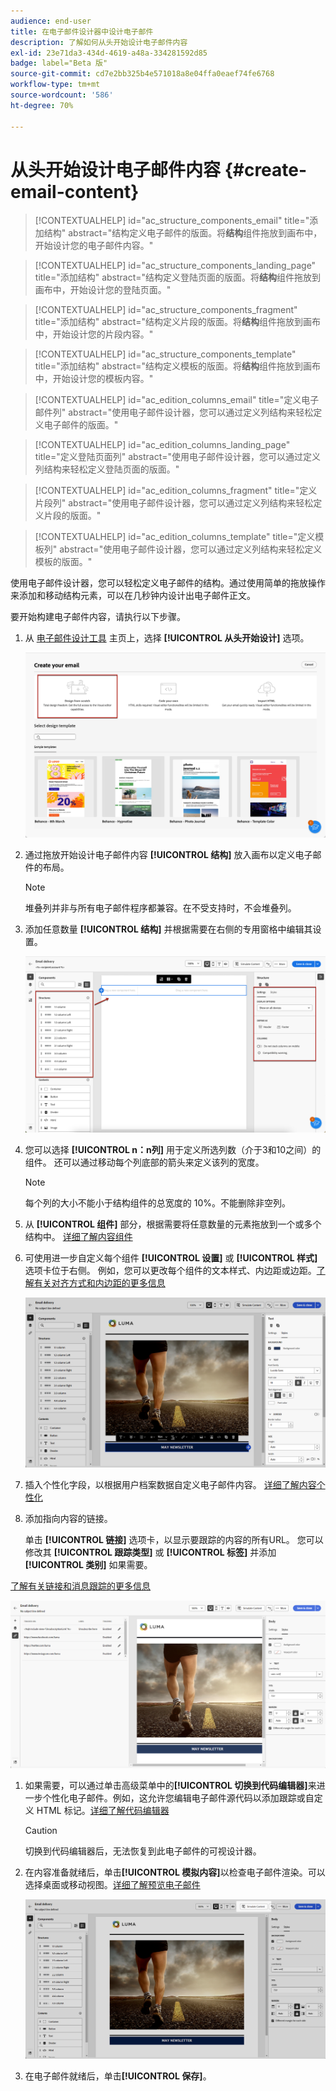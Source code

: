 ```yaml
---
audience: end-user
title: 在电子邮件设计器中设计电子邮件
description: 了解如何从头开始设计电子邮件内容
exl-id: 23e71da3-434d-4619-a48a-334281592d85
badge: label="Beta 版"
source-git-commit: cd7e2bb325b4e571018a8e04ffa0eaef74fe6768
workflow-type: tm+mt
source-wordcount: '586'
ht-degree: 70%

---
```


# 从头开始设计电子邮件内容 {#create-email-content}

>[!CONTEXTUALHELP]
>id="ac_structure_components_email"
>title="添加结构"
>abstract="结构定义电子邮件的版面。将&#x200B;**结构**&#x200B;组件拖放到画布中，开始设计您的电子邮件内容。"

>[!CONTEXTUALHELP]
>id="ac_structure_components_landing_page"
>title="添加结构"
>abstract="结构定义登陆页面的版面。将&#x200B;**结构**&#x200B;组件拖放到画布中，开始设计您的登陆页面。"

>[!CONTEXTUALHELP]
>id="ac_structure_components_fragment"
>title="添加结构"
>abstract="结构定义片段的版面。将&#x200B;**结构**&#x200B;组件拖放到画布中，开始设计您的片段内容。"

>[!CONTEXTUALHELP]
>id="ac_structure_components_template"
>title="添加结构"
>abstract="结构定义模板的版面。将&#x200B;**结构**&#x200B;组件拖放到画布中，开始设计您的模板内容。"


>[!CONTEXTUALHELP]
>id="ac_edition_columns_email"
>title="定义电子邮件列"
>abstract="使用电子邮件设计器，您可以通过定义列结构来轻松定义电子邮件的版面。"

>[!CONTEXTUALHELP]
>id="ac_edition_columns_landing_page"
>title="定义登陆页面列"
>abstract="使用电子邮件设计器，您可以通过定义列结构来轻松定义登陆页面的版面。"

>[!CONTEXTUALHELP]
>id="ac_edition_columns_fragment"
>title="定义片段列"
>abstract="使用电子邮件设计器，您可以通过定义列结构来轻松定义片段的版面。"

>[!CONTEXTUALHELP]
>id="ac_edition_columns_template"
>title="定义模板列"
>abstract="使用电子邮件设计器，您可以通过定义列结构来轻松定义模板的版面。"

使用电子邮件设计器，您可以轻松定义电子邮件的结构。通过使用简单的拖放操作来添加和移动结构元素，可以在几秒钟内设计出电子邮件正文。

要开始构建电子邮件内容，请执行以下步骤。

1. 从 [电子邮件设计工具](get-started-email-designer.md#start-authoring) 主页上，选择 **[!UICONTROL 从头开始设计]** 选项。

   ![](assets/email_designer-from-scratch.png)

1. 通过拖放开始设计电子邮件内容 **[!UICONTROL 结构]** 放入画布以定义电子邮件的布局。

   >[!NOTE]
   >
   >堆叠列并非与所有电子邮件程序都兼容。在不受支持时，不会堆叠列。

1. 添加任意数量 **[!UICONTROL 结构]** 并根据需要在右侧的专用窗格中编辑其设置。

   ![](assets/email_designer_structure_components.png)

1. 您可以选择 **[!UICONTROL n：n列]** 用于定义所选列数（介于3和10之间）的组件。 还可以通过移动每个列底部的箭头来定义该列的宽度。

   >[!NOTE]
   >
   >每个列的大小不能小于结构组件的总宽度的 10%。不能删除非空列。

1. 从 **[!UICONTROL 组件]** 部分，根据需要将任意数量的元素拖放到一个或多个结构中。 [详细了解内容组件](content-components.md)

1. 可使用进一步自定义每个组件 **[!UICONTROL 设置]** 或 **[!UICONTROL 样式]** 选项卡位于右侧。 例如，您可以更改每个组件的文本样式、内边距或边距。[了解有关对齐方式和内边距的更多信息](alignment-and-padding.md)

   ![](assets/email_designer-styles.png)

1. 插入个性化字段，以根据用户档案数据自定义电子邮件内容。 [详细了解内容个性化](../personalization/personalize.md)

1. 添加指向内容的链接。

   单击 **[!UICONTROL 链接]** 选项卡，以显示要跟踪的内容的所有URL。 您可以修改其 **[!UICONTROL 跟踪类型]** 或 **[!UICONTROL 标签]** 并添加 **[!UICONTROL 类别]** 如果需要。

[了解有关链接和消息跟踪的更多信息](message-tracking.md)

   ![](assets/email_designer-links.png)

1. 如果需要，可以通过单击高级菜单中的&#x200B;**[!UICONTROL 切换到代码编辑器]**&#x200B;来进一步个性化电子邮件。例如，这允许您编辑电子邮件源代码以添加跟踪或自定义 HTML 标记。[详细了解代码编辑器](code-content.md)

   >[!CAUTION]
   >
   >切换到代码编辑器后，无法恢复到此电子邮件的可视设计器。

1. 在内容准备就绪后，单击&#x200B;**[!UICONTROL 模拟内容]**&#x200B;以检查电子邮件渲染。可以选择桌面或移动视图。[详细了解预览电子邮件](../preview-test/preview-test.md)

   ![](assets/email_designer-simulate.png)

1. 在电子邮件就绪后，单击&#x200B;**[!UICONTROL 保存]**。

